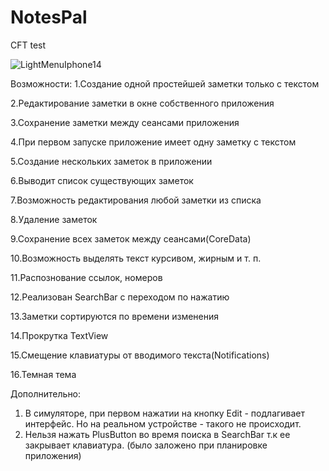 # NotesPal
CFT test

![LightMenuIphone14](https://user-images.githubusercontent.com/79677367/220838240-8da59bbc-539c-4fa2-ad26-0fe98619596b.png) 

Возможности:
1.Создание одной простейшей заметки только с текстом

2.Редактирование заметки в окне собственного приложения

3.Сохранение заметки между сеансами приложения

4.При первом запуске приложение имеет одну заметку с текстом

5.Создание нескольких заметок в приложении

6.Выводит список существующих заметок

7.Возможность редактирования любой заметки из списка

8.Удаление заметок

9.Сохранение всех заметок между сеансами(CoreData)

10.Возможность выделять текст курсивом, жирным и т. п.

11.Распознование ссылок, номеров

12.Реализован SearchBar c переходом по нажатию

13.Заметки сортируются по времени изменения

14.Прокрутка TextView

15.Смещение клавиатуры от вводимого текста(Notifications)

16.Темная тема

Дополнительно:
1. В симуляторе, при первом нажатии на кнопку Edit - подлагивает интерфейс. Но на реальном устройстве - такого не происходит.
2. Нельзя нажать PlusButton во время поиска в SearchBar т.к ее закрывает клавиатура. (было заложено при планировке приложения)
